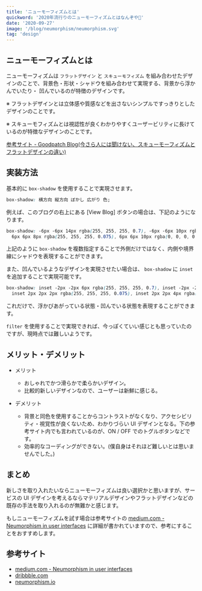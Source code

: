 ```yaml
---
title: 'ニューモーフィズムとは'
quickword: '2020年流行りのニューモーフィズムとはなんぞや🤔'
date: '2020-09-27'
image: '/blog/neumorphism/neumorphism.svg'
tag: 'design'
---
```


## ニューモーフィズムとは

ニューモーフィズムは `フラットデザイン` と `スキューモフィズム` を組み合わせたデザインのことで、背景色・形状・シャドウを組み合わせて実現する、背景から浮かんでいたり・
凹んでいるのが特徴のデザインです。

※ フラットデザインとは立体感や質感などを出さないシンプルですっきりとしたデザインのことです。

※ スキューモフィズムとは視認性が良くわかりやすくユーザービリティに長けているのが特徴なデザインのことです。

[参考サイト - Goodpatch Blog(今さら人には聞けない、スキューモーフィズムとフラットデザインの違い)](https://goodpatch.com/blog/skeuomorphism-and-flat-design/)

## 実装方法

基本的に `box-shadow` を使用することで実現させます。

```css
box-shadow: 横方向 縦方向 ぼかし 広がり 色;
```

例えば、このブログの右上にある [View Blog] ボタンの場合は、下記のようになります。

```css
box-shadow: -6px -6px 14px rgba(255, 255, 255, 0.7), -6px -6px 10px rgba(255, 255, 255, 0.5),
  6px 6px 8px rgba(255, 255, 255, 0.075), 6px 6px 10px rgba(0, 0, 0, 0.15);
```

上記のように `box-shadow` を複数指定することで外側だけではなく、内側や境界線にシャドウを表現することができます。

また、凹んでいるようなデザインを実現させたい場合は、 `box-shadow` に `inset` を追加することで実現可能です。

```css
box-shadow: inset -2px -2px 6px rgba(255, 255, 255, 0.7), inset -2px -2px 4px rgba(255, 255, 255, 0.5),
  inset 2px 2px 2px rgba(255, 255, 255, 0.075), inset 2px 2px 4px rgba(0, 0, 0, 0.15);
```

これだけで、浮かびあがっている状態・凹んでいる状態を表現することができます。

`filter` を使用することで実現できれば、今っぽくていい感じとも思っていたのですが、現時点では難しいようです。

## メリット・デメリット

- メリット

  - おしゃれでかつ滑らかで柔らかいデザイン。
  - 比較的新しいデザインなので、ユーザーは新鮮に感じる。

- デメリット

  - 背景と同色を使用することからコントラストがなくなり、アクセシビリティ・視覚性が良くないため、わかりづらい UI デザインとなる。下の参考サイト内でも言われているのが、ON / OFF でのトグルボタンなどです。
  - 効率的なコーディングができない。(僕自身はそれほど難しいとは思いませんでした。)

## まとめ

新しさを取り入れたいならニューモーフィズムは良い選択かと思いますが、サービスの UI デザインを考えるならマテリアルデザインやフラットデザインなどの既存の手法を取り入れるのが無難かと感じます。

もしニューモーフィズムを試す場合は参考サイトの [medium.com - Neumorphism in user interfaces](https://uxdesign.cc/neumorphism-in-user-interfaces-b47cef3bf3a6) に詳細が書かれていますので、参考にすることをおすすめします。

## 参考サイト

- [medium.com - Neumorphism in user interfaces](https://uxdesign.cc/neumorphism-in-user-interfaces-b47cef3bf3a6)
- [dribbble.com](https://dribbble.com/tags/neomorphism)
- [neumorphism.io](https://neumorphism.io/#55b9f3)
